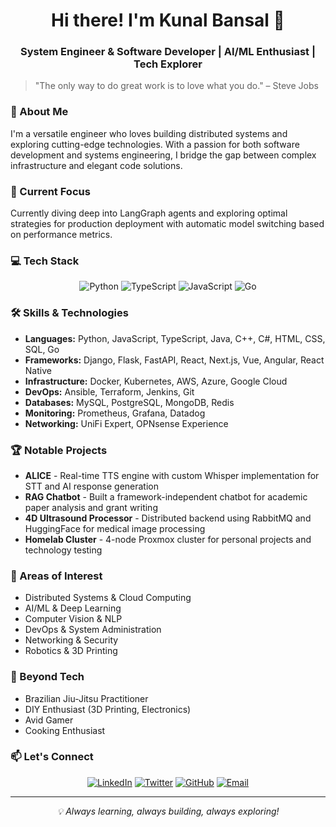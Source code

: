 <div align="center">
  <h1>Hi there! I'm Kunal Bansal 👋</h1>
  <h3>System Engineer & Software Developer | AI/ML Enthusiast | Tech Explorer</h3>
</div>

> "The only way to do great work is to love what you do." – Steve Jobs

### 🚀 About Me

I'm a versatile engineer who loves building distributed systems and exploring cutting-edge technologies. With a passion for both software development and systems engineering, I bridge the gap between complex infrastructure and elegant code solutions.

### 🔭 Current Focus

Currently diving deep into LangGraph agents and exploring optimal strategies for production deployment with automatic model switching based on performance metrics.

### 💻 Tech Stack

<div align="center">

![Python](https://img.shields.io/badge/Python-3776AB?style=for-the-badge&logo=python&logoColor=white)
![TypeScript](https://img.shields.io/badge/TypeScript-007ACC?style=for-the-badge&logo=typescript&logoColor=white)
![JavaScript](https://img.shields.io/badge/JavaScript-F7DF1E?style=for-the-badge&logo=javascript&logoColor=black)
![Go](https://img.shields.io/badge/Go-00ADD8?style=for-the-badge&logo=go&logoColor=white)

</div>

### 🛠️ Skills & Technologies

- **Languages:** Python, JavaScript, TypeScript, Java, C++, C#, HTML, CSS, SQL, Go
- **Frameworks:** Django, Flask, FastAPI, React, Next.js, Vue, Angular, React Native
- **Infrastructure:** Docker, Kubernetes, AWS, Azure, Google Cloud
- **DevOps:** Ansible, Terraform, Jenkins, Git
- **Databases:** MySQL, PostgreSQL, MongoDB, Redis
- **Monitoring:** Prometheus, Grafana, Datadog
- **Networking:** UniFi Expert, OPNsense Experience

### 🏆 Notable Projects

- **ALICE** - Real-time TTS engine with custom Whisper implementation for STT and AI response generation
- **RAG Chatbot** - Built a framework-independent chatbot for academic paper analysis and grant writing
- **4D Ultrasound Processor** - Distributed backend using RabbitMQ and HuggingFace for medical image processing
- **Homelab Cluster** - 4-node Proxmox cluster for personal projects and technology testing

### 🌟 Areas of Interest

- Distributed Systems & Cloud Computing
- AI/ML & Deep Learning
- Computer Vision & NLP
- DevOps & System Administration
- Networking & Security
- Robotics & 3D Printing

### 🎯 Beyond Tech

- Brazilian Jiu-Jitsu Practitioner
- DIY Enthusiast (3D Printing, Electronics)
- Avid Gamer
- Cooking Enthusiast

### 📫 Let's Connect

<div align="center">

[![LinkedIn](https://img.shields.io/badge/LinkedIn-0077B5?style=for-the-badge&logo=linkedin&logoColor=white)](https://www.linkedin.com/in/qnlbnsl)
[![Twitter](https://img.shields.io/badge/Twitter-1DA1F2?style=for-the-badge&logo=twitter&logoColor=white)](https://x.com/qnlbnsl)
[![GitHub](https://img.shields.io/badge/GitHub-100000?style=for-the-badge&logo=github&logoColor=white)](https://github.com/qnlbnsl)
[![Email](https://img.shields.io/badge/Email-D14836?style=for-the-badge&logo=gmail&logoColor=white)](mailto:hey@kunalbans.al)

</div>

---

<div align="center">
  <i>💡 Always learning, always building, always exploring!</i>
</div>
